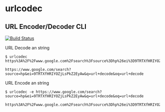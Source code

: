 # urlcodec

## URL Encoder/Decoder CLI

[![Build Status](https://travis-ci.org/wakumaku/urlcodec.svg?branch=master)](https://travis-ci.org/wakumaku/urlcodec)

URL Decode an string

    $ urlcodec https%3A%2F%2Fwww.google.com%2Fsearch%3Fsource%3Dhp%26ei%3D9TRTXfHRIYOZjLsPkZ2EyAw%26q%3Durl%2Bdecode%26oq%3Durl%2Bdecode

    https://www.google.com/search?source=hp&ei=9TRTXfHRIYOZjLsPkZ2EyAw&q=url+decode&oq=url+decode

URL Encode an string 

    $ urlcodec -e https://www.google.com/search?source=hp&ei=9TRTXfHRIYOZjLsPkZ2EyAw&q=url+decode&oq=url+decode

    https%3A%2F%2Fwww.google.com%2Fsearch%3Fsource%3Dhp%26ei%3D9TRTXfHRIYOZjLsPkZ2EyAw%26q%3Durl%2Bdecode%26oq%3Durl%2Bdecode
